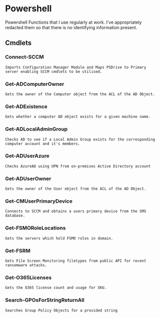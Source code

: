 # Powershell

Powershell Functions that I use regularly at work. I've appropriately redacted them so that there is no identifying information present.

## Cmdlets

### Connect-SCCM
	Imports Configuration Manager Module and Maps PSDrive to Primary server enabling SCCM cmdlets to be utilised.

### Get-ADComputerOwner
	Gets the owner of the Computer object from the ACL of the AD Object.

### Get-ADExistence
	Gets whether a computer AD object exists for a given machine name.

### Get-ADLocalAdminGroup
	Checks AD to see if a Local Admin Group exists for the corresponding computer account and it's members.

### Get-ADUserAzure
	Checks AzureAD using UPN from on-premises Active Directory account

### Get-ADUserOwner
	Gets the owner of the User object from the ACL of the AD Object.

### Get-CMUserPrimaryDevice
	Connects to SCCM and obtains a users primary device from the SMS database.

### Get-FSMORoleLocations
	Gets the servers which hold FSMO roles in domain.

### Get-FSRM
	Gets File Screen Monitoring filetypes from public API for recent ransomware attacks.

### Get-O365Licenses
	Gets the O365 license count and usage for SKU.

### Search-GPOsForStringReturnAll
	Searches Group Policy Objects for a provided string